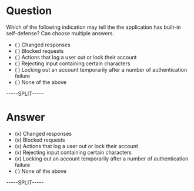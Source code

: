 # Question

Whích of the following indication may tell the the application has built-in self-defense? Can choose multiple answers.

* ( ) Changed responses
* ( ) Blocked requests
* ( ) Actions that log a user out or lock their account
* ( ) Rejecting input containing certain characters
* ( ) Locking out an account temporarily after a number of authentication failure
* ( ) None of the above

-----SPLIT-----

# Answer

* (x) Changed responses
* (x) Blocked requests
* (x) Actions that log a user out or lock their account
* (x) Rejecting input containing certain characters
* (x) Locking out an account temporarily after a number of authentication failure
* ( ) None of the above

-----SPLIT-----